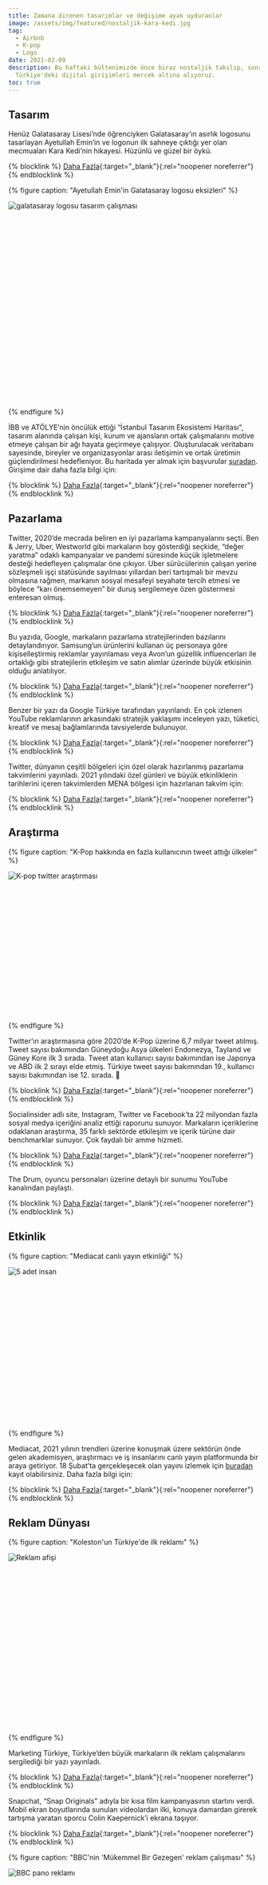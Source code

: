 ```yaml
---
title: Zamana direnen tasarımlar ve değişime ayak uyduranlar
image: /assets/img/featured/nostaljik-kara-kedi.jpg
tag:
  - Airbnb
  - K-pop
  - Logo
date: 2021-02-09
description: Bu haftaki bültenimizde önce biraz nostaljik takılıp, sonra
  Türkiye'deki dijital girişimleri mercek altına alıyoruz.
toc: true
---
```


## Tasarım

Henüz Galatasaray Lisesi’nde öğrenciyken Galatasaray’ın asırlık logosunu tasarlayan Ayetullah Emin’in ve logonun ilk sahneye çıktığı yer olan mecmuaları Kara Kedi’nin hikayesi. Hüzünlü ve güzel bir öykü.

{% blocklink %}
[Daha Fazla](https://manifold.press/logonun-hendesi-cizgileri-ve-muayyen-olculeri){:target="_blank"}{:rel="noopener noreferrer"}
{% endblocklink %}

{% figure caption: "Ayetullah Emin'in Galatasaray logosu eksizleri" %}
<div class="ratio-box" style="padding-bottom: 78.5%">
<img alt="galatasaray logosu tasarım çalışması" class="lazyload" data-src="/assets/img/content/galatasaray-logo.jpg">
</div>
{% endfigure %}

İBB ve ATÖLYE’nin öncülük ettiği “İstanbul Tasarım Ekosistemi Haritası”, tasarım alanında çalışan kişi, kurum ve ajansların ortak çalışmalarını motive etmeye çalışan bir ağı hayata geçirmeye çalışıyor. Oluşturulacak veritabanı sayesinde, bireyler ve organizasyonlar arası iletişimin ve ortak üretimin güçlendirilmesi hedefleniyor. Bu haritada yer almak için başvurular [şuradan](https://istanbuldesignmap.com "Istanbul Design Map"). Girişime dair daha fazla bilgi için:

{% blocklink %}
[Daha Fazla](https://bigumigu.com/haber/istanbul-tasarim-ekosistemi-haritasinda-yerinizi-alin/){:target="_blank"}{:rel="noopener noreferrer"}
{% endblocklink %}

## Pazarlama

Twitter, 2020’de mecrada beliren en iyi pazarlama kampanyalarını seçti. Ben & Jerry, Uber, Westworld gibi markaların boy gösterdiği seçkide, “değer yaratma” odaklı kampanyalar ve pandemi süresinde küçük işletmelere desteği hedefleyen çalışmalar öne çıkıyor. Uber sürücülerinin çalışan yerine sözleşmeli işçi statüsünde sayılması yıllardan beri tartışmalı bir mevzu olmasına rağmen, markanın sosyal mesafeyi seyahate tercih etmesi ve böylece “karı önemsemeyen” bir duruş sergilemeye özen göstermesi enteresan olmuş.

{% blocklink %}
[Daha Fazla](https://marketing.twitter.com/en/success-stories/best-of-tweets-2020){:target="_blank"}{:rel="noopener noreferrer"}
{% endblocklink %}

Bu yazıda, Google, markaların pazarlama stratejilerinden bazılarını detaylandırıyor. Samsung’un ürünlerini kullanan üç personaya göre kişiselleştirmiş reklamlar yayınlaması veya Avon’un güzellik influencerları ile ortaklığı gibi stratejilerin etkileşim ve satın alımlar üzerinde büyük etkisinin olduğu anlatılıyor.

{% blocklink %}
[Daha Fazla](https://www.thinkwithgoogle.com/marketing-strategies/video/youtube-works-awards-personalization/){:target="_blank"}{:rel="noopener noreferrer"}
{% endblocklink %}

Benzer bir yazı da Google Türkiye tarafından yayınlandı. En çok izlenen YouTube reklamlarının arkasındaki stratejik yaklaşımı inceleyen yazı, tüketici, kreatif ve mesaj bağlamlarında tavsiyelerde bulunuyor.

{% blocklink %}
[Daha Fazla](https://www.thinkwithgoogle.com/intl/tr-tr/pazarlama-stratejileri/video/2020-en-iyi-youtube-reklamlari/){:target="_blank"}{:rel="noopener noreferrer"}
{% endblocklink %}

Twitter, dünyanın çeşitli bölgeleri için özel olarak hazırlanmış pazarlama takvimlerini yayınladı. 2021 yılındaki özel günleri ve büyük etkinliklerin tarihlerini içeren takvimlerden MENA bölgesi için hazırlanan takvim için:

{% blocklink %}
[Daha Fazla](https://business.twitter.com/en/resources/twitter-marketing-calendar/mena.html){:target="_blank"}{:rel="noopener noreferrer"}
{% endblocklink %}

## Araştırma

{% figure caption: "K-Pop hakkında en fazla kullanıcının tweet attığı ülkeler" %}
<div class="ratio-box" style="padding-bottom: 56.25%">
<img alt="K-pop twitter araştırması" class="lazyload" data-src="/assets/img/content/kpop-twitter.jpg">
</div>
{% endfigure %}

Twitter’ın araştırmasına göre 2020’de K-Pop üzerine 6,7 milyar tweet atılmış. Tweet sayısı bakımından Güneydoğu Asya ülkeleri Endonezya, Tayland ve Güney Kore ilk 3 sırada. Tweet atan kullanıcı sayısı bakımından ise Japonya ve ABD ilk 2 sırayı elde etmiş. Türkiye tweet sayısı bakımından 19., kullanıcı sayısı bakımından ise 12. sırada. 🎤

{% blocklink %}
[Daha Fazla](https://blog.twitter.com/en_us/topics/insights/2021/kpoptwitter-achieves-new-record-of-6-billion-tweets-globally-in-2020.html){:target="_blank"}{:rel="noopener noreferrer"}
{% endblocklink %}

Socialinsider adlı site, Instagram, Twitter ve Facebook’ta 22 milyondan fazla sosyal medya içeriğini analiz ettiği raporunu sunuyor. Markaların içeriklerine odaklanan araştırma, 35 farklı sektörde etkileşim ve içerik türüne dair benchmarklar sunuyor. Çok faydalı bir amme hizmeti.

{% blocklink %}
[Daha Fazla](https://www.socialinsider.io/blog/social-media-industry-benchmarks/){:target="_blank"}{:rel="noopener noreferrer"}
{% endblocklink %}

The Drum, oyuncu personaları üzerine detaylı bir sunumu YouTube kanalından paylaştı.

{% blocklink %}
[Daha Fazla](https://www.youtube.com/watch?v=RCvD1JBIasM){:target="_blank"}{:rel="noopener noreferrer"}
{% endblocklink %}

## Etkinlik

{% figure caption: "Mediacat canlı yayın etkinliği" %}
<div class="ratio-box" style="padding-bottom: 60.8383234%">
<img alt="5 adet insan" class="lazyload" data-src="/assets/img/content/mediacat-live.jpg">
</div>
{% endfigure %}

Mediacat, 2021 yılının trendleri üzerine konuşmak üzere sektörün önde gelen akademisyen, araştırmacı ve iş insanlarını canlı yayın platformunda bir araya getiriyor. 18 Şubat’ta gerçekleşecek olan yayını izlemek için [buradan](https://live.mediacat.com) kayıt olabilirsiniz. Daha fazla bilgi için:

{% blocklink %}
[Daha Fazla](https://digitalage.com.tr/mediacat-live-2021-trendleri/){:target="_blank"}{:rel="noopener noreferrer"}
{% endblocklink %}

## Reklam Dünyası

{% figure caption: "Koleston'un Türkiye'de ilk reklamı" %}
<div class="ratio-box" style="padding-bottom: 68.1818182%">
<img alt="Reklam afişi" class="lazyload" data-src="/assets/img/content/koleston-ilk-reklam.jpg">
</div>
{% endfigure %}

Marketing Türkiye, Türkiye’den büyük markaların ilk reklam çalışmalarını sergilediği bir yazı yayınladı.

{% blocklink %}
[Daha Fazla](https://www.marketingturkiye.com.tr/haberler/iste-dev-markalarin-ilk-reklam-calismalari/){:target="_blank"}{:rel="noopener noreferrer"}
{% endblocklink %}

Snapchat, “Snap Originals” adıyla bir kısa film kampanyasının startını verdi. Mobil ekran boyutlarında sunulan videolardan ilki, konuya damardan girerek tartışma yaratan sporcu Colin Kaepernick’i ekrana taşıyor.

{% blocklink %}
[Daha Fazla](https://www.youtube.com/watch?v=q8P0QDUMTBw){:target="_blank"}{:rel="noopener noreferrer"}
{% endblocklink %}

{% figure caption: "BBC'nin 'Mükemmel Bir Gezegen' reklam çalışması" %}
<div class="ratio-box" style="padding-bottom: 56.25%">
<img alt="BBC pano reklamı" class="lazyload" data-src="/assets/img/content/bbc-perfect-planet.jpg">
</div>
{% endfigure %}

BBC, “A Perfect Planet” adlı belgeseli için, doğanın tahrip edilişine vurgu yapan bir reklam kampanyası hazırladı. “Mükemmel bir gezegen… ama ne zamana kadar?” sloganıyla hareket eden reklam doğanın güzel yönlerini ve yaratılan tahribatı yan yana gösteriyor.

{% blocklink %}
[Daha Fazla](https://www.thedrum.com/news/2021/02/03/perfect-planet-why-the-bbc-hijacked-its-own-billboard-setting-it-fire){:target="_blank"}{:rel="noopener noreferrer"}
{% endblocklink %}

Doğuş Çay’dan serçe parmak kaldırmalı bir reklam filmi. Fikir çok yenilikçi değil ama hedefine ulaşıyor sanırız.

{% figure caption: "Doğuş Çay - Serçe Parmak" %}
<div class="ratio-box" style="padding-bottom: 56.223176%">
<iframe class="lazyload" width="699" height="393" data-src="https://www.youtube.com/embed/85Okp6ZlQAQ" frameborder="0" allow="accelerometer; autoplay; clipboard-write; encrypted-media; gyroscope; picture-in-picture" allowfullscreen></iframe>
</div>
{% endfigure %}

## Teknoloji

{% figure caption: "Google arama sonuçları için detaylı bilgi" %}
<div class="ratio-box" style="padding-bottom: 100%">
<img alt="Google sonuçları detaylı bilgi videosu" class="lazyload" data-src="/assets/img/content/google-detailed-info.gif">
</div>
{% endfigure %}

Google arama sonuçları sayfasında çıkan siteler hakkında daha fazla bilgi edinmeyi sağlayan yeni bir uygulama deniyor. Arama sonucunun sağındaki üç noktaya tıklandığında, sitenin (eğer varsa) Wikipedia sayfasından edinilmiş bilgiler ve sitenin güvenli olup olmadığı görüntülenebiliyor. Bu uygulama şu an için sadece ABD pazarında geçerli.

{% blocklink %}
[Daha Fazla](https://blog.google/products/search/about-search-results/){:target="_blank"}{:rel="noopener noreferrer"}
{% endblocklink %}

## Turizm

Airbnb’nin Amerikan toplumu üzerinde yaptığı araştırmaya göre, 2021 “Anlamlı Seyahat”in yılı olacak. Araştırmaya göre, katılımcıların yüzde 51’i seyahat için küçük, izole destinasyonları tercih ediyor. Yüzde 24’ü ise insanlarla dolu enerjik ortamlarda bulunmak istiyor. Ayrıca, uzak mesafelere uçmaktansa, yakın ve arabayla erişilebilecek lokasyonlar tercih edilecek. Seyahat harcamaları, katılımcıların öncelikleri arasında yer almaya devam ediyor. Raporda öne çıkan bir diğer nokta ise, uzaktan çalışmanın yaygınlaşması ve normalleşmesi ile iş seyahatlerinin eskisi gibi olmayacağı. ✈️

{% blocklink %}
[Daha Fazla](https://news.airbnb.com/2021-travel/){:target="_blank"}{:rel="noopener noreferrer"}
{% endblocklink %}

## Sosyal Medya

BoomSonar ve Marketin Türkiye’nin ortaklaşa düzenlediği “Social Media Awards Turkey” için son başvuru tarihi 31 Mart. Ödüller 24 ayrı kategoride sahiplerini bulacak. 🏆

{% blocklink %}
[Daha Fazla](https://www.socialmediaawardsturkey.com/kategoriler/){:target="_blank"}{:rel="noopener noreferrer"}
{% endblocklink %}

### Sosyal Medyadan Kısa Kısa

- Myanmar’daki darbenin ardından Facebook’tan sonra Instagram ve Twitter’a da [erişim engeli getirildi](https://www.forbes.com/sites/rachelsandler/2021/02/05/social-media-blackout-myanmar-military-government-blocks-twitter-instagram/?sh=8d4a8312f050).

- Spotify, kullanıcıların sesinden çıkarımda bulunup, “duygusal hal, cinsiyet, yaş ve aksan” gibi faktörleri göz önünde bulundurarak şarkı öneren bir yapay zeka teknolojisinin [patentini aldı](https://www.bbc.com/news/entertainment-arts-55839655).

- Telegram, kullanıcıların Whatapp konuşma geçmişlerini Telegram’a aktarma özelliğini [sunuyor](https://www.theverge.com/2021/1/28/22253918/telegram-ios-chat-history-import-whatsapp-line-kakaotalk).

- Instagram, “Yakın Zamanda Silinenler” uygulamasını [başlattı](https://about.instagram.com/blog/announcements/launch-of-ig-recently-deleted-media-folder). Bu sayede, silinen içerikler 30 gün süreyle yakın zamanda silinenler dosyasında tutulacak. Hikayeler ise bu dosyada 24 saat boyunca kalacak.

- Instagram, “Professional Dashboard” özelliğini [uygulamaya koydu](https://later.com/blog/instagram-professional-dashboard/). Bireysel içerik üreticilerine ve küçük işletmelere hitap eden bu özellik sayesinde, kullanıcılar sayfalarına dair istatistiklere, içerik üretiminde kullandıkları araçlara ve yol gösterici kaynaklara kolayca ulaşabilecek.

- 2020’nin son çeyreğinde Pinterest’in geliri 1 yıl öncesine kıyasla [%76 arttı](https://www.theverge.com/2021/2/4/22266974/pinterest-fourth-quarter-revenue-holiday-growth-creators). 2020’nin üçüncü çeyreğinden son çeyreğine kullanıcı sayısı, 17 milyon artarak 459 milyon oldu.

### Haftanın İçerik Üreticisi

{% figure caption: "Popular Science Instagram içeriği" %}
<div class="ratio-box" style="padding-bottom: 100%">
<img alt="mandalina" class="lazyload" data-src="/assets/img/content/popular-science-insta.jpg">
</div>
{% endfigure %}

Dünyaca ünlü Popular Science dergisinin Türkiye Instagram hesabı olan @popularscienceturkiye her gün okunması oldukça zevkli bilimsel bilgi paylaşımları yapıyor. Instagram'da eğlenirken bir yandan da bir şeyler öğrenmek fena olmaz diyenlerin mutlaka takip etmesi gereken bir sayfa.

{% blocklink %}
[Daha Fazla](https://www.instagram.com/popularscienceturkiye/){:target="_blank"}{:rel="noopener noreferrer"}
{% endblocklink %}

*****

Bir hafta daha böyle geçti. Daha da çok şey öğreneceğimiz günler dileğiyle, haftaya görüşürüz. 🐰